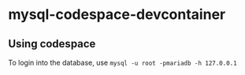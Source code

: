 # mysql-codespace-devcontainer

## Using codespace
To login into the database, use `mysql -u root -pmariadb -h 127.0.0.1`
<!-- -p stands for password, -h 127.0.0.1 means want database from current machine -->
<!-- < means to redirect the entire content in schema.sql to mysql -->
<!-- when u do the above, no error message means successful -->

<!-- can also do ./runmysql.sh < data.sql -->